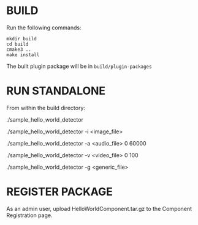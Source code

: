# BUILD

Run the following commands:
```
mkdir build
cd build
cmake3 ..
make install
```
The built plugin package will be in `build/plugin-packages`

# RUN STANDALONE

From within the build directory:

./sample_hello_world_detector

./sample_hello_world_detector -i <image_file>

./sample_hello_world_detector -a <audio_file> 0 60000

./sample_hello_world_detector -v <video_file> 0 100

./sample_hello_world_detector -g <generic_file>

# REGISTER PACKAGE

As an admin user, upload HelloWorldComponent.tar.gz
to the Component Registration page. 
